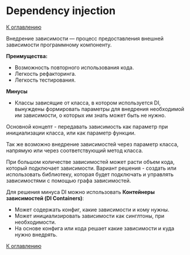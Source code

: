 # Dependency injection

[К оглавлению](README.md)

Внедрение зависимости — процесс предоставления внешней зависимости программному компоненту.

**Преимущества:**
- Возможность повторного использования кода.
- Легкость рефакторинга.
- Легкость тестирования.

**Минусы**
- Классы зависящие от класса, в котором используется DI, вынуждены формировать параметры для внедрения необходимой им зависимости, о которых им знать может быть не нужно.

Основной концепт - передавать зависимость как параметр при инициализации класса, или как параметр функции.

Так же возможно внедрение зависимостей через параметр класса, напрямую или через соответствующий метод класса.

При большом количестве зависимостей может расти объем кода, который подключает зависимости. 
Вариант решения - создать или использовать библиотеку, которая будет подключать и управлять зависимостями с помощью графа зависимостей.

Для решения минуса DI можно использовать **Контейнеры зависимостей (DI Containers)**:
- Может содержать конфиг, какие зависимости и кому нужны.
- Может инициализировать зависимости как синглтоны, при необходимости.
- На основе конфига или кода решает какие зависимости и куда нужно внедрять.

[К оглавлению](README.md)

